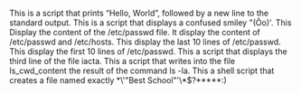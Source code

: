 This is a script that prints “Hello, World”, followed by a new line to the standard output.
This is a script that displays a confused smiley "(Ôo)'.
This Display the content of the /etc/passwd file.
It display the content of /etc/passwd and /etc/hosts.
This display the last 10 lines of /etc/passwd.
This display the first 10 lines of /etc/passwd.
This a script that displays the third line of the file iacta.
This a script that writes into the file ls_cwd_content the result of the command ls -la.
This a shell script that creates a file named exactly \*\\'"Best School"\'\\*$\?\*\*\*\*\*:)
